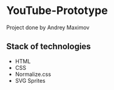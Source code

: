 # YouTube-Prototype

Project done by Andrey Maximov

## Stack of technologies

- HTML
- CSS
- Normalize.css
- SVG Sprites
